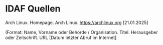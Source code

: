 # IDAF Quellen

Arch Linux. Homepage. Arch Linux. https://archlinux.org \[21.01.2025\]

(Format: Name, Vorname oder Behörde / Organisation. Titel. Herausgeber oder Zeitschrift. URL \[Datum letzter Abruf im Internet\]
